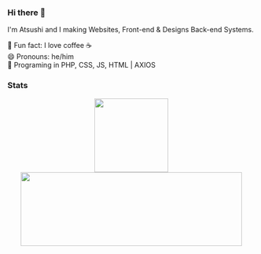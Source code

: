 ### Hi there :wave:

I'm Atsushi and I making Websites, Front-end & Designs Back-end Systems. 

🌌 Fun fact: I love coffee ☕   
😄 Pronouns: he/him       
📑 Programing in PHP, CSS, JS, HTML | AXIOS       

### Stats
<div align="center">
  <img height="150em" src="https://github-readme-stats.vercel.app/api?username=AtsushiHatuge&count_private=false&show_icons=true&theme=dark" />
  <img height="150em" width="450em" src="https://github-readme-stats.vercel.app/api/top-langs/?username=AtsushiHatuge&theme=dark&layout=compact&langs_count=6" />
</div>
